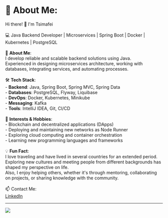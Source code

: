 # 💫 About Me:
 Hi there! 👋 I'm Tsimafei<br><br>💻 Java Backend Developer | Microservices | Spring Boot | Docker | Kubernetes | PostgreSQL<br><br>🚀 **About Me**:<br>I develop reliable and scalable backend solutions using Java. <br>Experienced in designing microservices architecture, working with databases, integrating services, and automating processes.<br><br>🛠 **Tech Stack**:<br> - **Backend**: Java, Spring Boot, Spring MVC, Spring Data<br> - **Databases**: PostgreSQL, Flyway, Liquibase<br> - **DevOps**: Docker, Kubernetes, Minikube<br> - **Messaging**: Kafka<br> - **Tools**: IntelliJ IDEA, Git, CI/CD<br><br>🎯 **Interests & Hobbies**:<br> - Blockchain and decentralized applications (DApps)<br> - Deploying and maintaining new networks as Node Runner<br> - Exploring cloud computing and container orchestration<br> - Learning new programming languages and frameworks<br><br>💡 **Fun Fact**:<br> I love traveling and have lived in several countries for an extended period. <br>Exploring new cultures and meeting people from different backgrounds has shaped my perspective on life. <br>Also, I enjoy helping others, whether it's through mentoring, collaborating on projects, or sharing knowledge with the community.<br><br>📫 Contact Me:<br> [LinkedIn](https://linkedin.com/in/https://www.linkedin.com/in/tsimafei-sniazhkou/)

---
[![](https://visitcount.itsvg.in/api?id=Timmy8&icon=0&color=0)](https://visitcount.itsvg.in)
